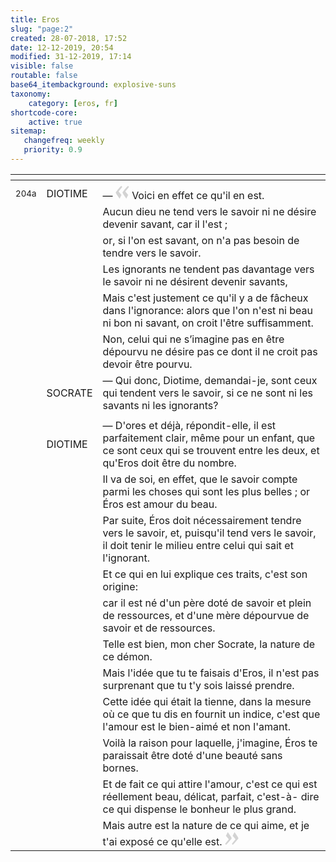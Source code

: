```yaml
---
title: Eros
slug: "page:2"
created: 28-07-2018, 17:52
date: 12-12-2019, 20:54
modified: 31-12-2019, 17:14
visible: false
routable: false
base64_itembackground: explosive-suns
taxonomy:
    category: [eros, fr]
shortcode-core:
    active: true
sitemap:
   changefreq: weekly
   priority: 0.9
---
```


<div id="translation-text-rousi" markdown="1">

| <span hidden>hidden</span> | <span hidden>hidden</span> | <span hidden>hidden</span> |
| - | - | - |
|  | <span hidden>hidden</span> | <span hidden>hidden</span> |
| <sup>204a</sup> | DIOTIME |  — <span><svg xmlns="http://www.w3.org/2000/svg" width="22px" height="22px" viewBox="0 0 78 78" fill="lightgrey" opacity="1"><path d="M76.5 9.0009L57.0898 32.605c-.88226 1.10283-.88226 1.54397-.88226 1.76454 0 1.10286 1.76455 3.30857 2.8674 4.632l13.0167 14.99877L61.50123 74.9545 50.4727 59.51456c-2.87047-3.97028-10.80793-15.88413-10.80793-19.19267 0-1.76458.6617-2.4263 6.6171-9.7051C60.8395 12.74754 63.04522 10.98297 70.98575 3.0455L76.5 9.00092zm-38.16172 0L18.9281 32.605c-.88228 1.10283-.88228 1.54397-.88228 1.76454 0 1.10286 1.76457 3.30857 2.86742 4.632L33.92688 54.0003 23.3395 74.9545 12.30793 59.51456C9.44053 55.54428 1.5 43.63043 1.5 40.3219c0-1.76458.6617-2.4263 6.6171-9.7051C22.67475 12.74754 24.88043 10.98297 32.82097 3.0455l5.51732 5.9554z"/></svg></span> Voici en effet ce qu'il en est. |
|  |  | Aucun dieu ne tend vers le savoir ni ne désire devenir savant, car il l'est ; |
|  |  | or, si l'on est savant, on n'a pas besoin de tendre vers le savoir. |
|  |  | Les ignorants ne tendent pas davantage vers le savoir ni ne désirent devenir savants, |
|  |  | Mais c'est justement ce qu'il y a de fâcheux dans l'ignorance: alors que l'on n'est ni beau ni bon ni savant, on croit l'être suffisamment. |
|  |  | Non, celui qui ne s’imagine pas en être dépourvu ne désire pas ce dont il ne croit pas devoir être pourvu. |
|  | SOCRATE |  — Qui donc, Diotime, demandai-je, sont ceux qui tendent vers le savoir, si ce ne sont ni les savants ni les ignorants? |
|  |  |  |
|  | DIOTIME |  — D'ores et déjà, répondit-elle, il est parfaitement clair, même pour un enfant, que ce sont ceux qui se trouvent entre les deux, et qu'Eros doit être du nombre. |
|  |  | Il va de soi, en effet, que le savoir compte parmi les choses qui sont les plus belles ; or Éros est amour du beau. |
|  |  | Par suite, Éros doit nécessairement tendre vers le savoir, et, puisqu'il tend vers le savoir, il doit tenir le milieu entre celui qui sait et l'ignorant. |
|  |  | Et ce qui en lui explique ces traits, c'est son origine: |
|  |  | car il est né d'un père doté de savoir et plein de ressources, et d'une mère dépourvue de savoir et de ressources. |
|  |  | Telle est bien, mon cher Socrate, la nature de ce démon. |
|  |  | Mais l'idée que tu te faisais d'Eros, il n'est pas surprenant que tu t'y sois laissé prendre. |
|  |  | Cette idée qui était la tienne, dans la mesure où ce que tu dis en fournit un indice, c'est que l'amour est le bien-aimé et non l'amant. |
|  |  | Voilà la raison pour laquelle, j'imagine, Éros te paraissait être doté d'une beauté sans bornes. |
|  |  | Et de fait ce qui attire l'amour, c'est ce qui est réellement beau, délicat, parfait, c'est-à- dire ce qui dispense le bonheur le plus grand. |
|  |  | Mais autre est la nature de ce qui aime, et je t'ai exposé ce qu'elle est. <span><svg xmlns="http://www.w3.org/2000/svg" width="22px" height="22px" viewBox="0 0 78 78" fill="lightgrey" opacity="1"><path d="M1.5 68.9991L20.9102 45.395c.88226-1.10283.88226-1.54397.88226-1.76454 0-1.10286-1.76455-3.30857-2.8674-4.632L5.90836 23.9997 16.49877 3.0455 27.5273 18.48544c2.87047 3.97028 10.80793 15.88413 10.80793 19.19267 0 1.76458-.6617 2.4263-6.6171 9.7051C17.1605 65.25246 14.95478 67.01703 7.01425 74.9545L1.5 68.99908zm38.16172 0L59.0719 45.395c.88228-1.10283.88228-1.54397.88228-1.76454 0-1.10286-1.76457-3.30857-2.86742-4.632L44.07312 23.9997 54.6605 3.0455l11.03157 15.43992C68.55947 22.45572 76.5 34.36957 76.5 37.6781c0 1.76458-.6617 2.4263-6.6171 9.7051C55.32526 65.25246 53.11957 67.01703 45.17904 74.9545l-5.51732-5.9554z"/></svg></span> |

</div>